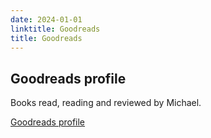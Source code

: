 ```yaml
---
date: 2024-01-01
linktitle: Goodreads
title: Goodreads
---
```


## Goodreads profile

Books read, reading and reviewed by Michael.

[Goodreads profile](https://www.goodreads.com/user/show/173429146-michael-pearce)